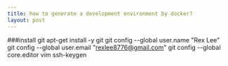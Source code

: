 ```yaml
---
title: how to generate a development environment by docker?
layout: post
---
```


###install git
apt-get install -y git
git config --global user.name "Rex Lee"
git config --global user.email "rexlee8776@gmail.com"
git config --global core.editor vim
ssh-keygen

